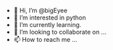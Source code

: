 - 👋 Hi, I’m @bigEyee
- 👀 I’m interested in python
- 🌱 I’m currently learning.
- 💞️ I’m looking to collaborate on ...
- 📫 How to reach me ...

<!---
bigEyee/bigEyee is a ✨ special ✨ repository because its `README.md` (this file) appears on your GitHub profile.
You can click the Preview link to take a look at your changes.
--->
